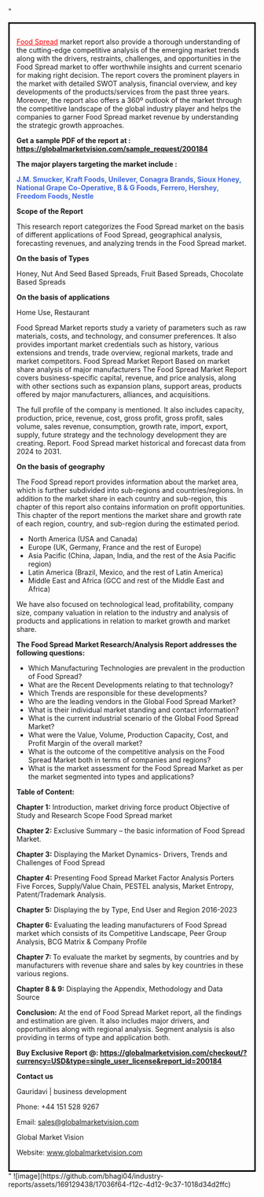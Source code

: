 "<div style='border: 3px solid black; padding: 1em;'>

<a style='color: #ff0000;' href='https://globalmarketvision.com/reports/global-food-spread-market/200184'>Food Spread</a> market report also provide a thorough understanding of the cutting-edge competitive analysis of the emerging market trends along with the drivers, restraints, challenges, and opportunities in the Food Spread market to offer worthwhile insights and current scenario for making right decision. The report covers the prominent players in the market with detailed SWOT analysis, financial overview, and key developments of the products/services from the past three years. Moreover, the report also offers a 360º outlook of the market through the competitive landscape of the global industry player and helps the companies to garner Food Spread market revenue by understanding the strategic growth approaches.

<strong>Get a sample PDF of the report at </strong><strong>:</strong><strong> <a style='color: #ff0000;' href='https://globalmarketvision.com/sample_request/200184?utm_source=linkedinPulse&utm_medium=Bhagi&utm_campaign=Bhagi'><strong>https://globalmarketvision.com/sample_request/200184</strong></a></strong>

<strong>The major players targeting the market include :</strong>

<strong style='color: #4169e1;'>J.M. Smucker, Kraft Foods, Unilever, Conagra Brands, Sioux Honey, National Grape Co-Operative, B & G Foods, Ferrero, Hershey, Freedom Foods, Nestle</strong>

<strong>Scope of the Report</strong>

This research report categorizes the Food Spread market on the basis of different applications of Food Spread, geographical analysis, forecasting revenues, and analyzing trends in the Food Spread market.

<strong>On the basis of Types</strong>

Honey, Nut And Seed Based Spreads, Fruit Based Spreads, Chocolate Based Spreads

<strong>On the basis of applications</strong>

Home Use, Restaurant

Food Spread Market reports study a variety of parameters such as raw materials, costs, and technology, and consumer preferences. It also provides important market credentials such as history, various extensions and trends, trade overview, regional markets, trade and market competitors. Food Spread Market Report Based on market share analysis of major manufacturers The Food Spread Market Report covers business-specific capital, revenue, and price analysis, along with other sections such as expansion plans, support areas, products offered by major manufacturers, alliances, and acquisitions.

The full profile of the company is mentioned. It also includes capacity, production, price, revenue, cost, gross profit, gross profit, sales volume, sales revenue, consumption, growth rate, import, export, supply, future strategy and the technology development they are creating. Report. Food Spread market historical and forecast data from 2024 to 2031.

<strong>On the basis of geography</strong>

The Food Spread report provides information about the market area, which is further subdivided into sub-regions and countries/regions. In addition to the market share in each country and sub-region, this chapter of this report also contains information on profit opportunities. This chapter of the report mentions the market share and growth rate of each region, country, and sub-region during the estimated period.
<ul>
  <li>North America (USA and Canada)</li>
  <li>Europe (UK, Germany, France and the rest of Europe)</li>
  <li>Asia Pacific (China, Japan, India, and the rest of the Asia Pacific region)</li>
  <li>Latin America (Brazil, Mexico, and the rest of Latin America)</li>
  <li>Middle East and Africa (GCC and rest of the Middle East and Africa)</li>
</ul>
We have also focused on technological lead, profitability, company size, company valuation in relation to the industry and analysis of products and applications in relation to market growth and market share.

<strong>The Food Spread Market Research/Analysis Report addresses the following questions:</strong>
<ul>
  <li>Which Manufacturing Technologies are prevalent in the production of Food Spread?</li>
  <li>What are the Recent Developments relating to that technology?</li>
  <li>Which Trends are responsible for these developments?</li>
  <li>Who are the leading vendors in the Global Food Spread Market?</li>
  <li>What is their individual market standing and contact information?</li>
  <li>What is the current industrial scenario of the Global Food Spread Market?</li>
  <li>What were the Value, Volume, Production Capacity, Cost, and Profit Margin of the overall market?</li>
  <li>What is the outcome of the competitive analysis on the Food Spread Market both in terms of companies and regions?</li>
  <li>What is the market assessment for the Food Spread Market as per the market segmented into types and applications?</li>
</ul>
<strong>Table of Content:</strong>

<strong>Chapter 1:</strong> Introduction, market driving force product Objective of Study and Research Scope Food Spread market

<strong>Chapter 2:</strong> Exclusive Summary – the basic information of Food Spread Market.

<strong>Chapter 3:</strong> Displaying the Market Dynamics- Drivers, Trends and Challenges of Food Spread

<strong>Chapter 4:</strong> Presenting Food Spread Market Factor Analysis Porters Five Forces, Supply/Value Chain, PESTEL analysis, Market Entropy, Patent/Trademark Analysis.

<strong>Chapter 5:</strong> Displaying the by Type, End User and Region 2016-2023

<strong>Chapter 6:</strong> Evaluating the leading manufacturers of Food Spread market which consists of its Competitive Landscape, Peer Group Analysis, BCG Matrix &amp; Company Profile

<strong>Chapter 7: </strong>To evaluate the market by segments, by countries and by manufacturers with revenue share and sales by key countries in these various regions.

<strong>Chapter 8 &amp; 9:</strong> Displaying the Appendix, Methodology and Data Source

<strong>Conclusion:</strong> At the end of Food Spread Market report, all the findings and estimation are given. It also includes major drivers, and opportunities along with regional analysis. Segment analysis is also providing in terms of type and application both.

<strong>Buy Exclusive Report @: <strong><a style='color: #ff0000;' href='https://globalmarketvision.com/checkout/?currency=USD&type=single_user_license&report_id=200184?utm_source=linkedinPulse&utm_medium=Bhagi&utm_campaign=Bhagi'>https://globalmarketvision.com/checkout/?currency=USD&type=single_user_license&report_id=200184</a></strong></strong>

<strong>Contact us</strong>

Gauridavi | business development

Phone: +44 151 528 9267

Email: <a href='mailto:sales@globalmarketvision.com'>sales@globalmarketvision.com</a>

Global Market Vision

Website: <a href='http://www.globalmarketvision.com/'>www.globalmarketvision.com</a>

</div>"
![image](https://github.com/bhagi04/industry-reports/assets/169129438/17036f64-f12c-4d12-9c37-1018d34d2ffc)

